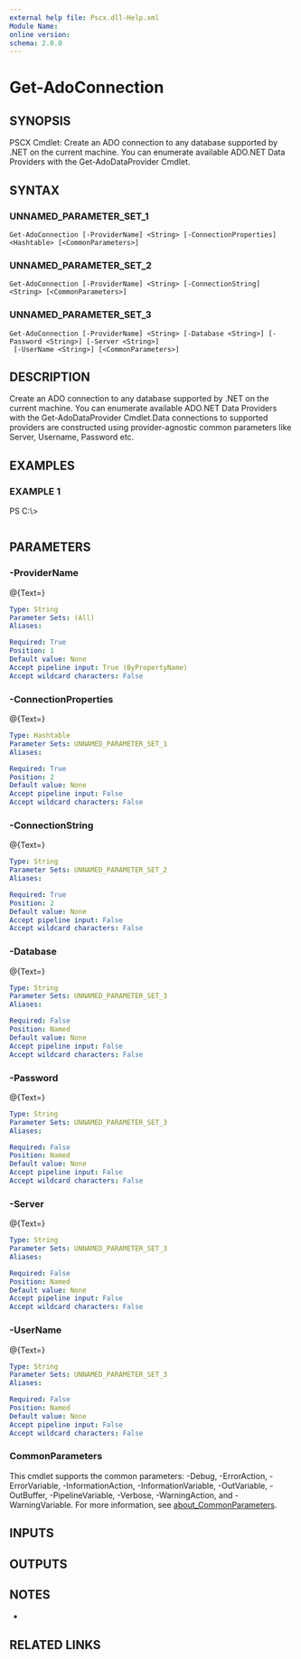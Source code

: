 ```yaml
---
external help file: Pscx.dll-Help.xml
Module Name:
online version:
schema: 2.0.0
---
```


# Get-AdoConnection

## SYNOPSIS
PSCX Cmdlet: Create an ADO connection to any database supported by .NET on the current machine.
You can enumerate available ADO.NET Data Providers with the Get-AdoDataProvider Cmdlet.

## SYNTAX

### UNNAMED_PARAMETER_SET_1
```
Get-AdoConnection [-ProviderName] <String> [-ConnectionProperties] <Hashtable> [<CommonParameters>]
```

### UNNAMED_PARAMETER_SET_2
```
Get-AdoConnection [-ProviderName] <String> [-ConnectionString] <String> [<CommonParameters>]
```

### UNNAMED_PARAMETER_SET_3
```
Get-AdoConnection [-ProviderName] <String> [-Database <String>] [-Password <String>] [-Server <String>]
 [-UserName <String>] [<CommonParameters>]
```

## DESCRIPTION
Create an ADO connection to any database supported by .NET on the current machine.
You can enumerate available ADO.NET Data Providers with the Get-AdoDataProvider Cmdlet.Data connections to supported providers are constructed using provider-agnostic common parameters like Server, Username, Password etc.

## EXAMPLES

### EXAMPLE 1
PS C:\\\>

```

```

## PARAMETERS

### -ProviderName
@{Text=}

```yaml
Type: String
Parameter Sets: (All)
Aliases:

Required: True
Position: 1
Default value: None
Accept pipeline input: True (ByPropertyName)
Accept wildcard characters: False
```

### -ConnectionProperties
@{Text=}

```yaml
Type: Hashtable
Parameter Sets: UNNAMED_PARAMETER_SET_1
Aliases:

Required: True
Position: 2
Default value: None
Accept pipeline input: False
Accept wildcard characters: False
```

### -ConnectionString
@{Text=}

```yaml
Type: String
Parameter Sets: UNNAMED_PARAMETER_SET_2
Aliases:

Required: True
Position: 2
Default value: None
Accept pipeline input: False
Accept wildcard characters: False
```

### -Database
@{Text=}

```yaml
Type: String
Parameter Sets: UNNAMED_PARAMETER_SET_3
Aliases:

Required: False
Position: Named
Default value: None
Accept pipeline input: False
Accept wildcard characters: False
```

### -Password
@{Text=}

```yaml
Type: String
Parameter Sets: UNNAMED_PARAMETER_SET_3
Aliases:

Required: False
Position: Named
Default value: None
Accept pipeline input: False
Accept wildcard characters: False
```

### -Server
@{Text=}

```yaml
Type: String
Parameter Sets: UNNAMED_PARAMETER_SET_3
Aliases:

Required: False
Position: Named
Default value: None
Accept pipeline input: False
Accept wildcard characters: False
```

### -UserName
@{Text=}

```yaml
Type: String
Parameter Sets: UNNAMED_PARAMETER_SET_3
Aliases:

Required: False
Position: Named
Default value: None
Accept pipeline input: False
Accept wildcard characters: False
```

### CommonParameters
This cmdlet supports the common parameters: -Debug, -ErrorAction, -ErrorVariable, -InformationAction, -InformationVariable, -OutVariable, -OutBuffer, -PipelineVariable, -Verbose, -WarningAction, and -WarningVariable. For more information, see [about_CommonParameters](http://go.microsoft.com/fwlink/?LinkID=113216).

## INPUTS

## OUTPUTS

## NOTES
*

## RELATED LINKS
